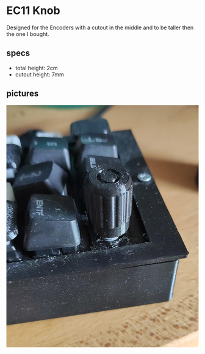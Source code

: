 # EC11 Knob

Designed for the Encoders with a cutout in the middle and to be taller then the one I bought.

## specs
- total height: 2cm
- cutout height: 7mm

## pictures
![top](top.jpg)
